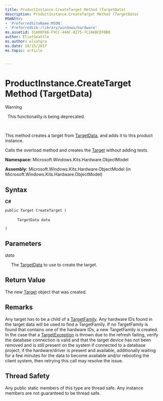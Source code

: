 ```yaml
---
title: ProductInstance.CreateTarget Method (TargetData)
description: ProductInstance.CreateTarget Method (TargetData)
MSHAttr:
- 'PreferredSiteName:MSDN'
- 'PreferredLib:/library/windows/hardware'
ms.assetid: 31A00F66-F9CC-44AC-8275-7C2A6BCEFBB8
author: EliotSeattle
ms.author: eliotgra
ms.date: 10/15/2017
ms.topic: article


---
```


# ProductInstance.CreateTarget Method (TargetData)

>[!WARNING]
>  This functionality is being deprecated.

 

This method creates a target from [TargetData](targetdata-class.md), and adds it to this product instance.

Calls the overload method and creates the [Target](target-class.md) without adding tests.

**Namespace:** Microsoft.Windows.Kits.Hardware.ObjectModel

**Assembly:** Microsoft.Windows.Kits.Hardware.ObjectModel (in Microsoft.Windows.Kits.Hardware.ObjectModel)

## <span id="Syntax"></span><span id="syntax"></span><span id="SYNTAX"></span>Syntax


**C#**

`public Target CreateTarget (`

          `TargetData data`

`)`

## <span id="Parameters"></span><span id="parameters"></span><span id="PARAMETERS"></span>Parameters


*data*

     The [TargetData](targetdata-class.md) to use to create the target.

## <span id="Return_Value"></span><span id="return_value"></span><span id="RETURN_VALUE"></span>Return Value


The new [Target](target-class.md) object that was created.

## <span id="Remarks"></span><span id="remarks"></span><span id="REMARKS"></span>Remarks


Any target has to be a child of a [TargetFamily](targetfamily-class.md). Any hardware IDs found in the target data will be used to find a TargetFamily. If no TargetFamily is found that contains one of the hardware IDs, a new TargetFamily is created. In the case that a [TargetException](targetexception-class.md) is thrown due to the refresh failing, verify the database connection is valid and that the target device has not been removed and is still present on the system if connected to a database project; if the hardware/driver is present and available, additionally waiting for a few minutes for the data to become available and/or rebooting the client system, then retrying this call may resolve the issue.

## <span id="Thread_Safety"></span><span id="thread_safety"></span><span id="THREAD_SAFETY"></span>Thread Safety


Any public static members of this type are thread safe. Any instance members are not guaranteed to be thread safe.

 

 






